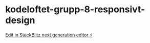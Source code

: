 # kodeloftet-grupp-8-responsivt-design

[Edit in StackBlitz next generation editor ⚡️](https://stackblitz.com/~/github.com/LarsGJobloop/kodeloftet-grupp-8-responsivt-design)